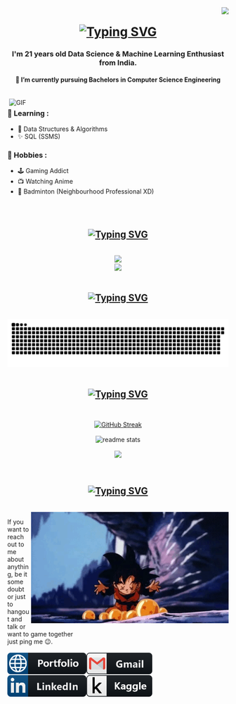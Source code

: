 <!-- Visitor Badges -->
<img align="right" src="https://visitor-badge.laobi.icu/badge?page_id=TheYashDevLadha.TheYashDevLadha&format=true" />


<div> <!--- Introduction --->
<h1 align="center">
<a href="https://git.io/typing-svg"><img src="https://readme-typing-svg.demolab.com?font=Righteous&size=30&pause=1000&center=true&vCenter=true&width=435&lines=Konichiwa+%F0%9F%91%8B;I'm+Yash+Dev+Ladha" alt="Typing SVG" /></a>
</h1>

<h3 align="center">I'm 21 years old Data Science & Machine Learning Enthusiast from India.</h3>
<h4 align='center'>🔭 I’m currently pursuing Bachelors in Computer Science Engineering </h4>

 <br/>
 
<img hight="400" width="500" alt="GIF" align="right" src="Assets/Goku.gif">

### 🌱 Learning :
- 🧠 Data Structures & Algorithms
- ✨ SQL (SSMS)

### 🎯 Hobbies : 
- 🕹️ Gaming Addict
- 📺 Watching Anime
- 🏸 Badminton (Neighbourhood Professional XD)

</br>
</br>
<div/>



<div> <!--- Language & Tools --->
<h2 align="center"><a href="https://git.io/typing-svg"><img src="https://readme-typing-svg.demolab.com?font=Righteous&size=30&pause=1000&color=F7F7F7&center=true&vCenter=true&repeat=false&width=435&lines=%E2%9A%92%EF%B8%8F+Languages-Tools+%E2%9A%92%EF%B8%8F" alt="Typing SVG" /></a></h2>
<br/>
<div align="center">
    <img src="https://skillicons.dev/icons?i=html,css,vscode,github,git" /><br>
    <img src="https://skillicons.dev/icons?i=cpp,python,mysql,flask" /><br>
</div>
 </br>
</div>



<div align="center"> <!--- Snake --->
  <h2><a href="https://git.io/typing-svg"><img src="https://readme-typing-svg.demolab.com?font=Righteous&size=30&pause=1000&color=F7F7F7&center=true&vCenter=true&repeat=false&width=435&lines=%F0%9F%90%8D+My+Contributions+%F0%9F%90%8D" alt="Typing SVG" /></a></h2>
  <br>
  <img alt="snake eating my contributions" src="https://github.com/TheYashDevLadha/TheYashDevLadha/blob/output/github-snake-dark.svg" />
  
  </br>
  </br>
</div>



<div> <!--- Stats --->
<h2 align="center"><a href="https://git.io/typing-svg"><img src="https://readme-typing-svg.demolab.com?font=Righteous&size=30&pause=1000&color=F7F7F7&center=true&vCenter=true&repeat=false&width=435&lines=%E2%9A%A1+Stats+%E2%9A%A1" alt="Typing SVG" /></a></h2>
</br>
<p align=center>
  <a href="https://git.io/streak-stats"><img src="https://github-readme-stats.vercel.app/api?username=TheYashDevLadha&theme=blue_navy&hide_border=false&include_all_commits=false&count_private=false" alt="GitHub Streak" /></a>
 </br>
 </br>
 
  <img width=390 src="https://github-readme-streak-stats-eight.vercel.app?user=TheYashDevLadha&theme=blue_navy&hide_border=false" alt="readme stats" />
  <!-- <img width=390 src="https://github-readme-streak-stats.herokuapp.com/?user=TheYashDevLadha&theme=blue_navy&hide_border=false" alt="readme stats" />
  <a href="https://git.io/streak-stats"><img src="https://streak-stats.demolab.com?user=TheYashDevLadha&theme=blue-navy" alt="GitHub Streak" /></a> -->
  </br>
 </br>
  <img src="https://github-readme-stats.vercel.app/api/top-langs/?username=TheYashDevLadha&theme=blue_navy&hide_border=false&include_all_commits=false&count_private=false&layout=compact" />
<p>
 </br>
</div>



<div> <!--- Contact Me --->
<h2 align="center"><a href="https://git.io/typing-svg"><img src="https://readme-typing-svg.demolab.com?font=Righteous&size=30&pause=1000&color=F7F7F7&center=true&vCenter=true&repeat=false&width=435&lines=%F0%9F%93%9F+Contact+Me+%F0%9F%93%9F" alt="Typing SVG" /></a></h2>

<p>
 </br>


<img hight="320" width="450" align="right" alt="GIF" src="Assets/Dragon_Balls.gif">


If you want to reach out to me about anything, be it some doubt or just to hangout and talk or want to game together </br> just ping me 😉.
</br>
</br>
<a href="https://portfolio-theyashdevladhas-projects.vercel.app/">
  <img align="left" alt="Portfolio" width="180" hight="120" src="Assets/Icons/Portfolio.png" />
</a>
<a href="mailto:Yashdevladdha@gmail.com">
 <img align="left" alt="Gmail" width="150" hight="120" src="Assets/Icons/gmail.png" />
</br>
</br>
</br>
</a>
<a href="https://www.linkedin.com/in/yash-dev-laddha-81637b318/">
  <img align="left" alt="Linkedin" width="180" hight="120" src="Assets/Icons/linkedin.png" />
</a>
<a href="https://www.kaggle.com/yashdevladdha">
  <img align="left" alt="Kaggle" width="150" hight="120" src="Assets/Icons/Kaggle.png" />
</a>
 </p>
 </div>
 
